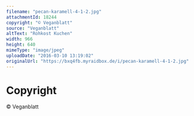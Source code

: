 ```yaml
---
filename: "pecan-karamell-4-1-2.jpg"
attachmentId: 18244
copyright: "© Veganblatt"
source: "Veganblatt"
altText: "Rohkost Kuchen"
width: 966
height: 640
mimeType: "image/jpeg"
uploadDate: "2016-03-10 13:19:02"
originalUrl: "https://bxq4fb.myraidbox.de/i/pecan-karamell-4-1-2.jpg"
---
```


# Copyright

© Veganblatt
